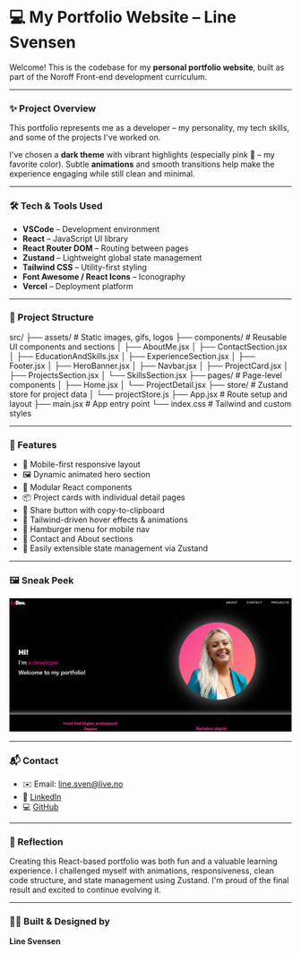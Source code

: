 # 💻 My Portfolio Website – Line Svensen

Welcome! This is the codebase for my **personal portfolio website**, built as part of the Noroff Front-end development curriculum.

---

### ✨ Project Overview

This portfolio represents me as a developer – my personality, my tech skills, and some of the projects I've worked on.

I've chosen a **dark theme** with vibrant highlights (especially pink 💖 – my favorite color). Subtle **animations** and smooth transitions help make the experience engaging while still clean and minimal.

---

### 🛠️ Tech & Tools Used

- **VSCode** – Development environment
- **React** – JavaScript UI library
- **React Router DOM** – Routing between pages
- **Zustand** – Lightweight global state management
- **Tailwind CSS** – Utility-first styling
- **Font Awesome / React Icons** – Iconography
- **Vercel** – Deployment platform

---

### 📁 Project Structure

src/
├── assets/ # Static images, gifs, logos
├── components/ # Reusable UI components and sections
│ ├── AboutMe.jsx
│ ├── ContactSection.jsx
│ ├── EducationAndSkills.jsx
│ ├── ExperienceSection.jsx
│ ├── Footer.jsx
│ ├── HeroBanner.jsx
│ ├── Navbar.jsx
│ ├── ProjectCard.jsx
│ ├── ProjectsSection.jsx
│ └── SkillsSection.jsx
├── pages/ # Page-level components
│ ├── Home.jsx
│ └── ProjectDetail.jsx
├── store/ # Zustand store for project data
│ └── projectStore.js
├── App.jsx # Route setup and layout
├── main.jsx # App entry point
└── index.css # Tailwind and custom styles

---

### 🌟 Features

- 🎯 Mobile-first responsive layout
- 🖼️ Dynamic animated hero section
- 🧩 Modular React components
- 📦 Project cards with individual detail pages
- 🔗 Share button with copy-to-clipboard
- 🌈 Tailwind-driven hover effects & animations
- 🍔 Hamburger menu for mobile nav
- 💬 Contact and About sections
- 🔧 Easily extensible state management via Zustand

---

### 🖼️ Sneak Peek

![Portfolio Screenshot](src/assets/port-li.png)

---

### 📬 Contact

- ✉️ Email: [line.sven@live.no](mailto:line.sven@live.no)
- 💼 [LinkedIn](https://www.linkedin.com/in/line-svensen-967131122/)
- 💻 [GitHub](https://github.com/LineSvensen)

---

### 💬 Reflection

Creating this React-based portfolio was both fun and a valuable learning experience. I challenged myself with animations, responsiveness, clean code structure, and state management using Zustand. I'm proud of the final result and excited to continue evolving it.

---

### 👩‍💻 Built & Designed by

**Line Svensen**
